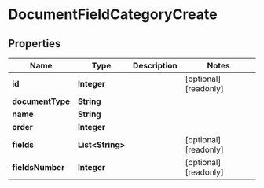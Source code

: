 

# DocumentFieldCategoryCreate


## Properties

Name | Type | Description | Notes
------------ | ------------- | ------------- | -------------
**id** | **Integer** |  |  [optional] [readonly]
**documentType** | **String** |  | 
**name** | **String** |  | 
**order** | **Integer** |  | 
**fields** | **List&lt;String&gt;** |  |  [optional] [readonly]
**fieldsNumber** | **Integer** |  |  [optional] [readonly]



